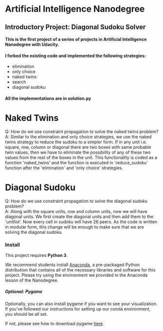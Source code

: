 # Artificial Intelligence Nanodegree
## Introductory Project: Diagonal Sudoku Solver

#### This is the first project of a series of projects in Artificial Intelligence Nanodegree with Udacity. 

#### I forked the existing code and implemented the following strategies:
   * elimination  
   * only choice 
   * naked twins
   * search
   * diagonal sudoku 
   
#### All the implementations are in solution.py




# Naked Twins
Q: How do we use constraint propagation to solve the naked twins problem?  
A: Similar to the elimination and only choice strategies, we use the naked twins strategy to reduce the sudoku to a simpler form. If in any unit i.e. square, row, column or diagonal there are two boxes with same probable twin values, then we have to eliminate the possibility of any of these two values from the rest of the boxes in the unit. This functionality is coded as a function 'naked_twins' and the function is executed in 'reduce_sudoku' function after the 'elimination' and 'only choice' strategies.

# Diagonal Sudoku
Q: How do we use constraint propagation to solve the diagonal sudoku problem?  
A: Along with the square units, row and column units, now we will have diagonal units. We first create the diagonal units and then add them to the 'unitlist'. Now every cell in sudoku will have 26 peers. As the code is written in modular form, this change will be enough to make sure that we are solving the diagonal sudoku.

### Install

This project requires **Python 3**.

We recommend students install [Anaconda](https://www.continuum.io/downloads), a pre-packaged Python distribution that contains all of the necessary libraries and software for this project.
Please try using the environment we provided in the Anaconda lesson of the Nanodegree.

##### Optional: Pygame

Optionally, you can also install pygame if you want to see your visualization. If you've followed our instructions for setting up our conda environment, you should be all set.

If not, please see how to download pygame [here](http://www.pygame.org/download.shtml).


